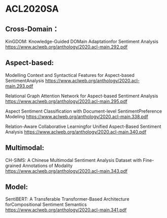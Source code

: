 # ACL2020SA


## Cross-Domain：

KinGDOM: Knowledge-Guided DOMain Adaptationfor Sentiment Analysis
https://www.aclweb.org/anthology/2020.acl-main.292.pdf


## Aspect-based:

Modelling Context and Syntactical Features for Aspect-based SentimentAnalysis
https://www.aclweb.org/anthology/2020.acl-main.293.pdf

Relational Graph Attention Network for Aspect-based Sentiment Analysis
https://www.aclweb.org/anthology/2020.acl-main.295.pdf

Aspect Sentiment Classification with Document-level SentimentPreference Modeling
https://www.aclweb.org/anthology/2020.acl-main.338.pdf

Relation-Aware Collaborative Learningfor Unified Aspect-Based Sentiment Analysis
https://www.aclweb.org/anthology/2020.acl-main.340.pdf


## Multimodal:

CH-SIMS: A Chinese Multimodal Sentiment Analysis Dataset with Fine-grained Annotations of Modality
https://www.aclweb.org/anthology/2020.acl-main.343.pdf


## Model:
SentiBERT: A Transferable Transformer-Based Architecture forCompositional Sentiment Semantics
https://www.aclweb.org/anthology/2020.acl-main.341.pdf

